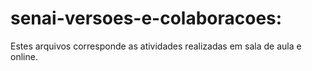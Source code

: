 # senai-versoes-e-colaboracoes:
Estes arquivos corresponde  as atividades realizadas
em sala de aula e online.
